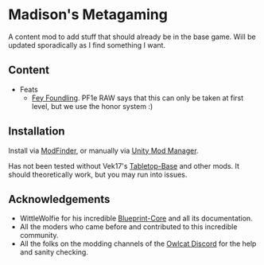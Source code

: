 # Madison's Metagaming
  A content mod to add stuff that should already be in the base game. Will be updated sporadically as I find something I want. 

## Content
- Feats
  - [Fey Foundling](https://www.aonprd.com/FeatDisplay.aspx?ItemName=Fey%20Foundling). PF1e RAW says that this can only be taken at first level, but we use the honor system :)

## Installation
  Install via [ModFinder](https://github.com/Pathfinder-WOTR-Modding-Community/ModFinder), or manually via [Unity Mod Manager](https://github.com/newman55/unity-mod-manager).
  
  Has not been tested without Vek17's [Tabletop-Base](https://github.com/Vek17/TabletopTweaks-Base) and other mods. It should theoretically work, but you may run into issues.

## Acknowledgements
  - WittleWolfie for his incredible [Blueprint-Core](https://github.com/WittleWolfie/WW-Blueprint-Core) and all its documentation.
  - All the moders who came before and contributed to this incredible community.
  - All the folks on the modding channels of the [Owlcat Discord](https://discord.com/invite/owlcat) for the help and sanity checking.
